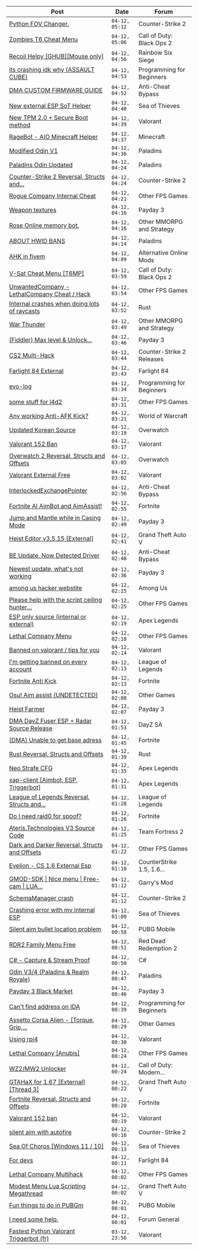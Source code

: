 |Post|Date|Forum|
|----|----|-----|
|[Python FOV Changer.](https://www.unknowncheats.me/forum/counter-strike-2-a/612925-python-fov-changer.html)|`04-12, 05:12`|Counter-Strike 2|
|[Zombies T6 Cheat Menu](https://www.unknowncheats.me/forum/call-of-duty-black-ops-2-a/613519-zombies-t6-cheat-menu.html)|`04-12, 05:06`|Call of Duty: Black Ops 2|
|[Recoil Helpy \[GHUB\]\[Mouse only\]](https://www.unknowncheats.me/forum/rainbow-six-siege/610096-recoil-helpy-ghub-mouse.html)|`04-12, 04:56`|Rainbow Six Siege|
|[its crashing idk why (ASSAULT CUBE)](https://www.unknowncheats.me/forum/programming-for-beginners/613453-crashing-idk-assault-cube.html)|`04-12, 04:53`|Programming for Beginners|
|[DMA CUSTOM FIRMWARE GUIDE](https://www.unknowncheats.me/forum/anti-cheat-bypass/613135-dma-custom-firmware-guide.html)|`04-12, 04:52`|Anti-Cheat Bypass|
|[New external ESP SoT Helper](https://www.unknowncheats.me/forum/sea-of-thieves/581265-external-esp-sot-helper.html)|`04-12, 04:40`|Sea of Thieves|
|[New TPM 2.0 + Secure Boot method](https://www.unknowncheats.me/forum/valorant/613539-tpm-2-0-secure-boot-method.html)|`04-12, 04:39`|Valorant|
|[RageBot - AIO Minecraft Helper](https://www.unknowncheats.me/forum/minecraft/607396-ragebot-aio-minecraft-helper.html)|`04-12, 04:37`|Minecraft|
|[Modified Odin V1](https://www.unknowncheats.me/forum/paladins/585919-modified-odin-v1.html)|`04-12, 04:36`|Paladins|
|[Paladins Odin Updated](https://www.unknowncheats.me/forum/paladins/515266-paladins-odin-updated.html)|`04-12, 04:24`|Paladins|
|[Counter-Strike 2 Reversal, Structs and...](https://www.unknowncheats.me/forum/counter-strike-2-a/576077-counter-strike-2-reversal-structs-offsets.html)|`04-12, 04:24`|Counter-Strike 2|
|[Rogue Company Internal Cheat](https://www.unknowncheats.me/forum/other-fps-games/604154-rogue-company-internal-cheat.html)|`04-12, 04:21`|Other FPS Games|
|[Weapon textures](https://www.unknowncheats.me/forum/payday-3-a/613601-weapon-textures.html)|`04-12, 04:16`|Payday 3|
|[Rose Online memory bot.](https://www.unknowncheats.me/forum/other-mmorpg-and-strategy/595390-rose-online-memory-bot.html)|`04-12, 04:16`|Other MMORPG and Strategy|
|[ABOUT HWID BANS](https://www.unknowncheats.me/forum/paladins/606951-hwid-bans.html)|`04-12, 04:14`|Paladins|
|[AHK in fivem](https://www.unknowncheats.me/forum/alternative-online-mods/613324-ahk-fivem.html)|`04-12, 04:09`|Alternative Online Mods|
|[V-Sat Cheat Menu \[T6MP\]](https://www.unknowncheats.me/forum/call-of-duty-black-ops-2-a/613517-sat-cheat-menu-t6mp.html)|`04-12, 03:59`|Call of Duty: Black Ops 2|
|[UnwantedCompany - LethalCompany Cheat / Hack](https://www.unknowncheats.me/forum/other-fps-games/612460-unwantedcompany-lethalcompany-cheat-hack.html)|`04-12, 03:54`|Other FPS Games|
|[Internal crashes when doing lots of raycasts](https://www.unknowncheats.me/forum/rust/613527-internal-crashes-doing-lots-raycasts.html)|`04-12, 03:52`|Rust|
|[War Thunder](https://www.unknowncheats.me/forum/other-mmorpg-and-strategy/85949-war-thunder.html)|`04-12, 03:49`|Other MMORPG and Strategy|
|[(Fiddler) Max level & Unlock...](https://www.unknowncheats.me/forum/payday-3-a/602977-fiddler-max-level-unlock-masks-suits-items.html)|`04-12, 03:46`|Payday 3|
|[CS2 Multi-Hack](https://www.unknowncheats.me/forum/counter-strike-2-releases/612870-cs2-multi-hack.html)|`04-12, 03:44`|Counter-Strike 2 Releases|
|[Farlight 84 External](https://www.unknowncheats.me/forum/farlight-84-a/613493-farlight-84-external.html)|`04-12, 03:43`|Farlight 84|
|[evo-log](https://www.unknowncheats.me/forum/programming-for-beginners/613595-evo-log.html)|`04-12, 03:34`|Programming for Beginners|
|[some stuff for l4d2](https://www.unknowncheats.me/forum/other-fps-games/181424-stuff-l4d2.html)|`04-12, 03:31`|Other FPS Games|
|[Any working Anti-AFK Kick?](https://www.unknowncheats.me/forum/world-of-warcraft/613535-anti-afk-kick.html)|`04-12, 03:21`|World of Warcraft|
|[Updated Korean Source](https://www.unknowncheats.me/forum/overwatch/606702-updated-korean-source.html)|`04-12, 03:19`|Overwatch|
|[Valorant 152 Ban](https://www.unknowncheats.me/forum/valorant/613592-valorant-152-ban.html)|`04-12, 03:17`|Valorant|
|[Overwatch 2 Reversal, Structs and Offsets](https://www.unknowncheats.me/forum/overwatch/516727-overwatch-2-reversal-structs-offsets.html)|`04-12, 03:05`|Overwatch|
|[Valorant External Free](https://www.unknowncheats.me/forum/valorant/612035-valorant-external-free.html)|`04-12, 03:02`|Valorant|
|[InterlockedExchangePointer](https://www.unknowncheats.me/forum/anti-cheat-bypass/613056-interlockedexchangepointer.html)|`04-12, 02:56`|Anti-Cheat Bypass|
|[Fortnite AI AimBot and AimAssist!](https://www.unknowncheats.me/forum/fortnite/612707-fortnite-ai-aimbot-aimassist.html)|`04-12, 02:55`|Fortnite|
|[Jump and Mantle while in Casing Mode](https://www.unknowncheats.me/forum/payday-3-a/603251-jump-mantle-casing-mode.html)|`04-12, 02:49`|Payday 3|
|[Heist Editor v3.5.15 \[External\]](https://www.unknowncheats.me/forum/grand-theft-auto-v/451205-heist-editor-v3-5-15-external.html)|`04-12, 02:41`|Grand Theft Auto V|
|[BE Update, Now Detected Driver](https://www.unknowncheats.me/forum/anti-cheat-bypass/612756-update-detected-driver.html)|`04-12, 02:40`|Anti-Cheat Bypass|
|[Newest update, what's not working](https://www.unknowncheats.me/forum/payday-3-a/613259-update-whats.html)|`04-12, 02:36`|Payday 3|
|[among us hacker webstite](https://www.unknowncheats.me/forum/among-us/613587-hacker-webstite.html)|`04-12, 02:25`|Among Us|
|[Please help with the script ceiling hunter...](https://www.unknowncheats.me/forum/other-fps-games/613417-please-help-script-ceiling-hunter-jump-l4d2.html)|`04-12, 02:25`|Other FPS Games|
|[ESP only source (internal or external)](https://www.unknowncheats.me/forum/apex-legends/613511-esp-source-internal-external.html)|`04-12, 02:19`|Apex Legends|
|[Lethal Company Menu](https://www.unknowncheats.me/forum/other-fps-games/613045-lethal-company-menu.html)|`04-12, 02:18`|Other FPS Games|
|[Banned on valorant / tips for you](https://www.unknowncheats.me/forum/valorant/613229-banned-valorant-tips.html)|`04-12, 02:14`|Valorant|
|[I'm getting banned on every account](https://www.unknowncheats.me/forum/league-of-legends/612382-im-getting-banned-account.html)|`04-12, 02:13`|League of Legends|
|[Fortnite Anti Kick](https://www.unknowncheats.me/forum/fortnite/613440-fortnite-anti-kick.html)|`04-12, 02:13`|Fortnite|
|[Osu! Aim assist (UNDETECTED)](https://www.unknowncheats.me/forum/other-games/439955-osu-aim-assist-undetected.html)|`04-12, 02:08`|Other Games|
|[Heist Farmer](https://www.unknowncheats.me/forum/payday-3-a/607059-heist-farmer.html)|`04-12, 02:07`|Payday 3|
|[DMA DayZ Fuser ESP + Radar Source Release](https://www.unknowncheats.me/forum/dayz-sa/606723-dma-dayz-fuser-esp-radar-source-release.html)|`04-12, 01:53`|DayZ SA|
|[(DMA) Unable to get base adress](https://www.unknowncheats.me/forum/fortnite/613585-dma-unable-base-adress.html)|`04-12, 01:45`|Fortnite|
|[Rust Reversal, Structs and Offsets](https://www.unknowncheats.me/forum/rust/164256-rust-reversal-structs-offsets.html)|`04-12, 01:39`|Rust|
|[Neo Strafe CFG](https://www.unknowncheats.me/forum/apex-legends/613584-neo-strafe-cfg.html)|`04-12, 01:35`|Apex Legends|
|[xap-client \[Aimbot, ESP, Triggerbot\]](https://www.unknowncheats.me/forum/apex-legends/606842-xap-client-aimbot-esp-triggerbot.html)|`04-12, 01:31`|Apex Legends|
|[League of Legends Reversal, Structs and...](https://www.unknowncheats.me/forum/league-of-legends/310587-league-legends-reversal-structs-offsets.html)|`04-12, 01:28`|League of Legends|
|[Do I need raid0 for spoof?](https://www.unknowncheats.me/forum/fortnite/613282-raid0-spoof.html)|`04-12, 01:26`|Fortnite|
|[Ateris.Technologies V3 Source Code](https://www.unknowncheats.me/forum/team-fortress-2-a/613371-ateris-technologies-v3-source-code.html)|`04-12, 01:25`|Team Fortress 2|
|[Dark and Darker Reversal, Structs and Offsets](https://www.unknowncheats.me/forum/other-fps-games/562724-dark-darker-reversal-structs-offsets.html)|`04-12, 01:22`|Other FPS Games|
|[Evelion - CS 1.6 External Esp](https://www.unknowncheats.me/forum/counterstrike-1-5-1-6-and-mods/613583-evelion-cs-1-6-external-esp.html)|`04-12, 01:18`|CounterStrike 1.5, 1.6...|
|[GMOD-SDK \| Nice menu \| Free-cam \| LUA...](https://www.unknowncheats.me/forum/garry-s-mod/453047-gmod-sdk-nice-menu-free-cam-lua-executor-lots-features-source-included.html)|`04-12, 01:12`|Garry's Mod|
|[SchemaManager crash](https://www.unknowncheats.me/forum/counter-strike-2-a/613558-schemamanager-crash.html)|`04-12, 01:12`|Counter-Strike 2|
|[Crashing error with my internal ESP](https://www.unknowncheats.me/forum/sea-of-thieves/613581-crashing-error-internal-esp.html)|`04-12, 01:00`|Sea of Thieves|
|[Silent aim bullet location problem](https://www.unknowncheats.me/forum/pubg-mobile/613580-silent-aim-bullet-location.html)|`04-12, 00:58`|PUBG Mobile|
|[RDR2 Family Menu Free](https://www.unknowncheats.me/forum/red-dead-redemption-2-a/576128-rdr2-family-menu-free.html)|`04-12, 00:51`|Red Dead Redemption 2|
|[C# - Capture & Stream Proof](https://www.unknowncheats.me/forum/c-/613419-capture-stream-proof.html)|`04-12, 00:50`|C#|
|[Odin V3/4 (Paladins & Realm Royale)](https://www.unknowncheats.me/forum/paladins/576012-odin-v3-4-paladins-realm-royale.html)|`04-12, 00:47`|Paladins|
|[Payday 3 Black Market](https://www.unknowncheats.me/forum/payday-3-a/606667-payday-3-black-market.html)|`04-12, 00:46`|Payday 3|
|[Can't find address on IDA](https://www.unknowncheats.me/forum/programming-for-beginners/613576-cant-address-ida.html)|`04-12, 00:39`|Programming for Beginners|
|[Assetto Corsa Alien - \[Torque, Grip,...](https://www.unknowncheats.me/forum/other-games/511184-assetto-corsa-alien-torque-grip-downforce.html)|`04-12, 00:29`|Other Games|
|[Using rpi4](https://www.unknowncheats.me/forum/valorant/613524-using-rpi4.html)|`04-12, 00:30`|Valorant|
|[Lethal Company \[Anubis\]](https://www.unknowncheats.me/forum/other-fps-games/611847-lethal-company-anubis.html)|`04-12, 00:24`|Other FPS Games|
|[WZ2/MW2 Unlocker](https://www.unknowncheats.me/forum/call-of-duty-modern-warfare-ii/613538-wz2-mw2-unlocker.html)|`04-12, 00:24`|Call of Duty: Modern...|
|[GTAHaX for 1.67 \[External\] \[Thread 3\]](https://www.unknowncheats.me/forum/grand-theft-auto-v/461672-gtahax-1-67-external-thread-3-a.html)|`04-12, 00:22`|Grand Theft Auto V|
|[Fortnite Reversal, Structs and Offsets](https://www.unknowncheats.me/forum/fortnite/235061-fortnite-reversal-structs-offsets.html)|`04-12, 00:20`|Fortnite|
|[Valorant 152 ban](https://www.unknowncheats.me/forum/valorant/613480-valorant-152-ban.html)|`04-12, 00:19`|Valorant|
|[silent aim with autofire](https://www.unknowncheats.me/forum/counter-strike-2-a/613574-silent-aim-autofire.html)|`04-12, 00:16`|Counter-Strike 2|
|[Sea Of Choros \[Windows 11 / 10\]](https://www.unknowncheats.me/forum/sea-of-thieves/596786-sea-choros-windows-11-10-a.html)|`04-12, 00:13`|Sea of Thieves|
|[For devs](https://www.unknowncheats.me/forum/farlight-84-a/613151-devs.html)|`04-12, 00:11`|Farlight 84|
|[Lethal Company Multihack](https://www.unknowncheats.me/forum/other-fps-games/613409-lethal-company-multihack.html)|`04-12, 00:02`|Other FPS Games|
|[Modest Menu Lua Scripting Megathread](https://www.unknowncheats.me/forum/grand-theft-auto-v/463868-modest-menu-lua-scripting-megathread.html)|`04-12, 00:02`|Grand Theft Auto V|
|[Fun things to do in PUBGm](https://www.unknowncheats.me/forum/pubg-mobile/613563-fun-pubgm.html)|`04-12, 00:01`|PUBG Mobile|
|[I need some help.](https://www.unknowncheats.me/forum/forum-general/613483-help.html)|`04-12, 00:01`|Forum General|
|[Fastest Python Valorant Triggerbot (fr)](https://www.unknowncheats.me/forum/valorant/612762-fastest-python-valorant-triggerbot-fr.html)|`03-12, 23:56`|Valorant|
